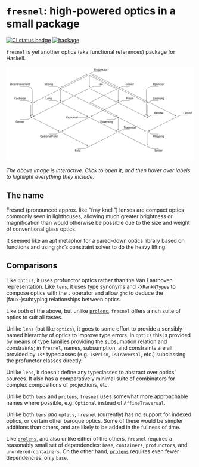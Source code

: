 # `fresnel`: high-powered optics in a small package

[![CI status badge](https://github.com/fresnel/fresnel/actions/workflows/ci.yml/badge.svg)][CI status] [![hackage](https://img.shields.io/hackage/v/fresnel.svg?color=blue&style=popout)][hackage]

`fresnel` is yet another optics (aka functional references) package for Haskell.

[CI status]: https://github.com/fresnel/fresnel/actions
[hackage]: http://hackage.haskell.org/package/fresnel


[![diagram of the optical and profunctor hierarchies and their relationships to one another](https://raw.githubusercontent.com/fresnel/fresnel/main/docs/optics.svg)](http://fresnel.github.io/fresnel/index.html)

_The above image is interactive. Click to open it, and then hover over labels to highlight everything they include._


## The name

Fresnel (pronounced approx. like “fray knell”) lenses are compact optics commonly seen in lighthouses, allowing much greater brightness or magnification than would otherwise be possible due to the size and weight of conventional glass optics.

It seemed like an apt metaphor for a pared-down optics library based on functions and using `ghc`’s constraint solver to do the heavy lifting.


## Comparisons

Like `optics`, it uses profunctor optics rather than the Van Laarhoven representation. Like `lens`, it uses type synonyms and `-XRankNTypes` to compose optics with the `.` operator and allow `ghc` to deduce the (faux-)subtyping relationships between optics.

Like both of the above, but unlike [`prolens`][], `fresnel` offers a rich suite of optics to suit all tastes.

Unlike `lens` (but like `optics`), it goes to some effort to provide a sensibly-named hierarchy of optics to improve type errors. In `optics` this is provided by means of type families providing the subsumption relation and constraints; in `fresnel`, names, subsumption, and constraints are all provided by `Is*` typeclasses (e.g. `IsPrism`, `IsTraversal`, etc.) subclassing the profunctor classes directly.

Unlike `lens`, it doesn’t define any typeclasses to abstract over optics’ sources. It also has a comparatively minimal suite of combinators for complex compositions of projections, etc.

Unlike both `lens` and `prolens`, `fresnel` uses somewhat more approachable names where possible, e.g. `Optional` instead of `AffineTraversal`.

Unlike both `lens` _and_ `optics`, `fresnel` (currently) has no support for indexed optics, or certain other baroque optics. Some of these would be simpler additions than others, and are likely to be added in the fullness of time.

Like [`prolens`][], and also unlike either of the others, `fresnel` requires a reasonably small set of dependencies: `base`, `containers`, `profunctors`, and `unordered-containers`. On the other hand, [`prolens`][] requires even fewer dependencies: only `base`.

[`prolens`]: https://github.com/kowainik/prolens
